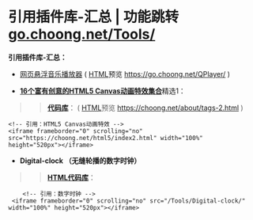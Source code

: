 # 引用插件库-汇总 | 功能跳转 [go.choong.net/Tools/](https://go.choong.net/Tools/)

**引用插件库-汇总：**

- [网页悬浮音乐播放器](https://github.com/inchoong/go/tree/master/QPlayer) ( [HTML](https://github.com/inchoong/go/tree/master/QPlayer)预览 https://go.choong.net/QPlayer/ )

- [**16个富有创意的HTML5 Canvas动画特效集合**](https://www.cnblogs.com/html5tricks/p/9204735.html)精选1：
>> [**代码库**](https://github.com/inchoong/choong.github.io/tree/master/html5/)：  ( [HTML](https://choong.net/html5/index.html)预览 https://choong.net/about/tags-2.html )
```
<!-- 引用：HTML5 Canvas动画特效 --> 
<iframe frameborder="0" scrolling="no" src="https://choong.net/html5/index2.html" width="100%" height="520px"></iframe>
```		   

- **Digital-clock （无缝轮播的数字时钟）**
>> [**HTML代码库**](https://github.com/inchoong/go/tree/master/Tools/Digital-clock)：  
```
    <!-- 引用：数字时钟 --> 
 <iframe frameborder="0" scrolling="no" src="/Tools/Digital-clock/" width="100%" height="520px"></iframe>
```
